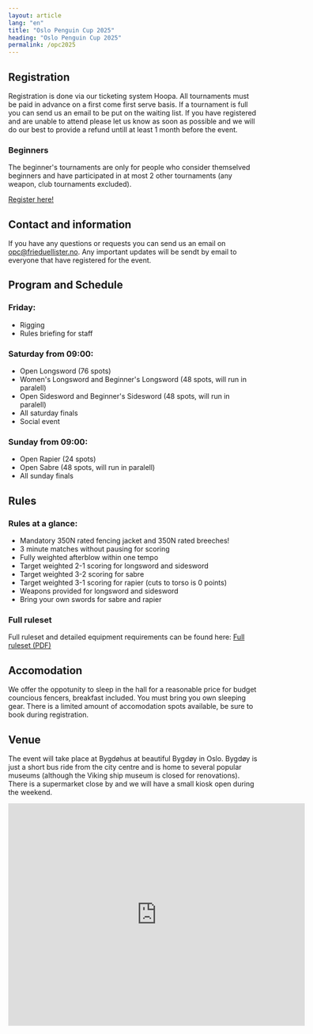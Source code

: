 ```yaml
---
layout: article
lang: "en"
title: "Oslo Penguin Cup 2025"
heading: "Oslo Penguin Cup 2025"
permalink: /opc2025
---
```


## Registration

Registration is done via our ticketing system Hoopa. All tournaments must be paid in advance on a first come first serve basis. If a tournament is full you can send us an email to be put on the waiting list. If you have registered and are unable to attend please let us know as soon as possible and we will do our best to provide a refund untill at least 1 month before the event.

### Beginners

The beginner's tournaments are only for people who consider themselved beginners and have participated in at most 2 other tournaments (any weapon, club tournaments excluded).

<p class="center-text">
    <a class="button-link" href= "https://oslopenguincup.hoopla.no/event/226446324">Register here!</a>
</p>

## Contact and information

If you have any questions or requests you can send us an email on opc@frieduellister.no. Any important updates will be sendt by email to everyone that have registered for the event.

## Program and Schedule

### Friday:

- Rigging
- Rules briefing for staff

### Saturday from 09:00:

- Open Longsword (76 spots)
- Women's Longsword and Beginner's Longsword (48 spots, will run in paralell)
- Open Sidesword and Beginner's Sidesword (48 spots, will run in paralell)
- All saturday finals
- Social event

### Sunday from 09:00:

- Open Rapier (24 spots)
- Open Sabre (48 spots, will run in paralell)
- All sunday finals

## Rules

### Rules at a glance:

- Mandatory 350N rated fencing jacket and 350N rated breeches!
- 3 minute matches without pausing for scoring
- Fully weighted afterblow within one tempo
- Target weighted 2-1 scoring for longsword and sidesword
- Target weighted 3-2 scoring for sabre
- Target weighted 3-1 scoring for rapier (cuts to torso is 0 points)
- Weapons provided for longsword and sidesword
- Bring your own swords for sabre and rapier

### Full ruleset

Full ruleset and detailed equipment requirements can be found here: [Full ruleset (PDF)](/LINK_TO_RULES)

## Accomodation

We offer the oppotunity to sleep in the hall for a reasonable price for budget councious fencers, breakfast included. You must bring you own sleeping gear. There is a limited amount of accomodation spots available, be sure to book during registration.

## Venue

The event will take place at Bygdøhus at beautiful Bygdøy in Oslo. Bygdøy is just a short bus ride from the city centre and is home to several popular museums (although the Viking ship museum is closed for renovations). There is a supermarket close by and we will have a small kiosk open during the weekend.

<iframe width="600" height="450" style="border:0;" allowfullscreen="" loading="lazy" referrerpolicy="no-referrer-when-downgrade" 
src="https://www.google.com/maps/embed?pb=!1m18!1m12!1m3!1d2001.358828311282!2d10.679248713095983!3d59.902424564910994!2m3!1f0!2f0!3f0!3m2!1i1024!2i768!4f13.1!3m3!1m2!1s0x46416c38859d14b5%3A0xb4532ecf0a8e62d4!2sHuk%20Aveny%2045%2C%200287%20Oslo!5e0!3m2!1sno!2sno!4v1751710019569!5m2!1sno!2sno" ></iframe>
